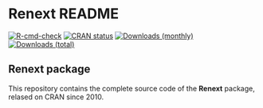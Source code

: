 Renext README
================

<!-- badges: start -->

[![R-cmd-check](https://github.com/IRSN/Renext/actions/workflows/check.yml/badge.svg)](https://github.com/IRSN/Renext/actions/workflows/check.yml)
[![CRAN
status](https://www.r-pkg.org/badges/version/Renext)](https://cran.r-project.org/package=Renext)
[![Downloads
(monthly)](https://cranlogs.r-pkg.org/badges/Renext?color=brightgreen)](https://cran.r-project.org/package=Renext)
[![Downloads
(total)](https://cranlogs.r-pkg.org/badges/grand-total/Renext?color=brightgreen)](https://cran.r-project.org/package=Renext)

<!-- badges: end -->
<!-- README.md is generated from README.Rmd. Please edit htat file -->

## Renext package

This repository contains the complete source code of the **Renext**
package, relased on CRAN since 2010.
